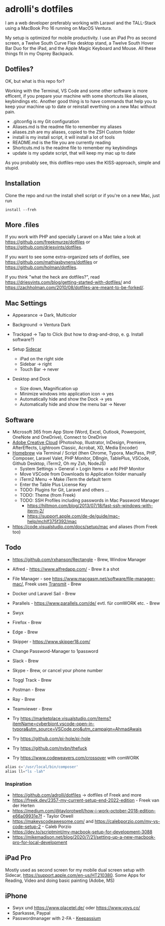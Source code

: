 # adrolli's dotfiles

I am a web developer preferably working with Laravel and the TALL-Stack using a MacBook Pro 16 running on MacOS Ventura.

My setup is optimized for mobile productivity. I use an iPad Pro as second screen, a Twelve South Curve Flex desktop stand, a Twelve South Hover Bar Duo for the iPad, and the Apple Magic Keyboard and Mouse. All these things fit in my Osprey Backpack.

## Dotfiles?

OK, but what is this repo for?

Working with the Terminal, VS Code and some other software is more efficent, if you prepare your machine with some shortcuts like aliases, keybindings etc. Another good thing is to have commands that help you to keep your machine up to date or reinstall everthing on a new Mac without pain.

- .gitconfig is my Git configuration
- Aliases.md is the readme file to remember my aliases
- aliases.zsh are my aliases, copied to the ZSH Custom folder
- install is my install script, it will install a lot of tools
- README.md is the file you are currently reading
- Shortcuts.md is the readme file to remember my keybindings
- update is my update script, that will keep my mac up to date

As you probably see, this dotfiles-repo uses the KISS-approach, simple and stupid.

## Installation

Clone the repo and run the install shell script or if you're on a new Mac, just run

```
install --freh
```

## More .files

If you work with PHP and specially Laravel on a Mac take a look at https://github.com/freekmurze/dotfiles or https://github.com/driesvints/dotfiles.

If you want to see some extra-organized sets of dotfiles, see https://github.com/mathiasbynens/dotfiles or https://github.com/holman/dotfiles.

If you think "what the heck are dotfiles?", read https://driesvints.com/blog/getting-started-with-dotfiles/ and https://zachholman.com/2010/08/dotfiles-are-meant-to-be-forked/.


## Mac Settings

- Appearance -> Dark, Multicolor

- Background -> Ventura Dark

- Trackpad -> Tap to Click (but how to drag-and-drop, e. g. Install software?)

- Setup [Sidecar](https://support.apple.com/HT210380)

  - iPad on the right side
  - Sidebar -> right
  - Touch Bar -> never

- Desktop and Dock

  - Size down, Magnification up
  - Minimize windows into application icon -> yes
  - Automatically hide and show the Dock -> yes
  - Automatically hide and show the menu bar -> Never

  

## Software

- Microsoft 365 from App Store (Word, Excel, Outlook, Powerpoint, OneNote and OneDrive), Connect to OneDrive
- [Adobe Creative Cloud](https://www.adobe.com/) (Photoshop, Illustrator, InDesign, Premiere, AfterEffects, Lightroom Classic, Acrobat, XD, Media Encoder)
- [Homebrew](https://brew.sh/) via Terminal / Script (then Chrome, Typora, MacPass, PHP, Composer, Laravel Valet, PHP Monitor, DBngin, TablePlus, VSCode, Github Desktop, iTerm2, Oh my Zsh, NodeJS)
  - System Settings > General > Login Items -> add PHP Monitor
  - Move VSCode from Downloads to Application folder manually
  - iTerm2 Menu -> Make iTerm the default term
  - Enter the Table Plus License Key
  - TODO: Plugins for Git, Laravel and others ...
  - TODO: Theme (from Freek)
  - TODO: SSH Profiles including passwords in Mac Password Manager
    - https://hiltmon.com/blog/2013/07/18/fast-ssh-windows-with-iterm-2/
    - https://support.apple.com/de-de/guide/mac-help/mchlf375f392/mac
- https://code.visualstudio.com/docs/setup/mac  and aliases (from Freek too)



## Todo

- https://github.com/rxhanson/Rectangle - Brew, Window Manager
- Alfred - https://www.alfredapp.com/ - Brew it a shot
- File Manager - see https://www.macgasm.net/software/file-manager-mac/, Freek uses [Transmit](https://panic.com/transmit/) - Brew
- Docker und Laravel Sail - Brew
- Parallels - https://www.parallels.com/de/ evtl. für comWORK etc. - Brew
- Swyx
- Firefox - Brew
- Edge - Brew
- Skipper - https://www.skipper18.com/
- Change Password-Manager to 1password
- Slack - Brew
- Skype - Brew, or cancel your phone number
- Toggl Track - Brew
- Postman - Brew
- Ray - Brew
- Teamviewer - Brew


- Try https://marketplace.visualstudio.com/items?itemName=cyberbiont.vscode-open-in-typora&utm_source=VSCode.pro&utm_campaign=AhmadAwais
- Try https://github.com/pi-hole/pi-hole
- Try https://github.com/nvbn/thefuck

- Try https://www.codeweavers.com/crossover with comWORK


```php
alias c='/usr/local/bin/composer'
alias ll="ls -lah"
```


### Inspiration

- https://github.com/adrolli/dotfiles -> dotfiles of Freek and more
- https://freek.dev/2357-my-current-setup-end-2022-edition - Freek van der Herten
- https://medium.com/@taylorotwell/how-i-work-october-2018-edition-e66a09931e7f - Taylor Otwell
- https://makevscodeawesome.com/ and https://calebporzio.com/my-vs-code-setup-2 - Caleb Porzio
- https://dev.to/scriptmint/my-macbook-setup-for-development-3088
- https://mikemadison.net/blog/2020/7/21/setting-up-a-new-macbook-pro-for-local-development



## iPad Pro

Mostly used as second screen for my mobile dual screen setup with Sidecar, https://support.apple.com/en-us/HT210380. Some Apps for Reading, Video and doing basic painting (Adobe, MS)



## iPhone

- Swyx und https://www.placetel.de/ oder https://www.voys.co/
- Sparkasse, Paypal
- Passwordmanager with 2-FA - [Keepassium](https://apps.apple.com/de/app/keepassium-keepass-passwords/id1435127111)

